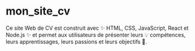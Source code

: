 # mon_site_cv
Ce site Web de CV est construit avec ✨ HTML, CSS, JavaScript, React et Node.js ✨ et permet aux utilisateurs de présenter leurs 💡 compétences, leurs apprentissages, leurs passions et leurs objectifs 🎯.

